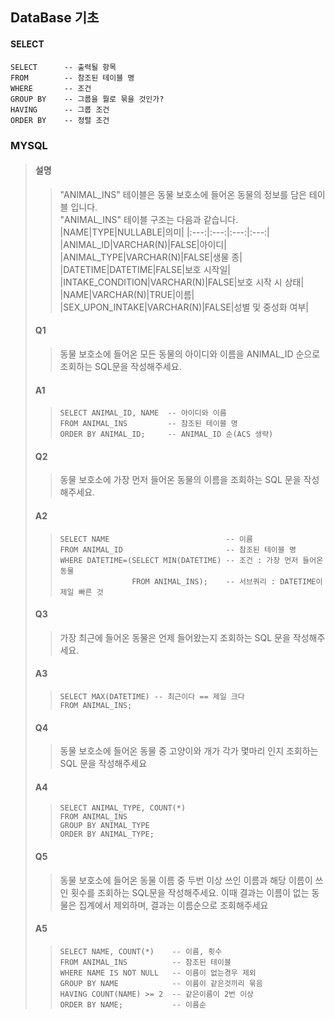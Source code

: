 ## DataBase 기초

#### SELECT  
```MySQL
SELECT      -- 출력될 항목
FROM        -- 참조된 테이블 명
WHERE       -- 조건
GROUP BY    -- 그룹을 뭘로 묶을 것인가?
HAVING      -- 그룹 조건
ORDER BY    -- 정렬 조건
```

### MYSQL 
> #### 설명 
>> "ANIMAL_INS" 테이블은 동물 보호소에 들어온 동물의 정보를 담은 테이블 입니다.  
>> "ANIMAL_INS" 테이블 구조는 다음과 같습니다.  
>> |NAME|TYPE|NULLABLE|의미|
>> |:---:|:---:|:---:|:---:|
>> |ANIMAL_ID|VARCHAR(N)|FALSE|아이디|
>> |ANIMAL_TYPE|VARCHAR(N)|FALSE|생물 종|
>> |DATETIME|DATETIME|FALSE|보호 시작일|
>> |INTAKE_CONDITION|VARCHAR(N)|FALSE|보호 시작 시 상태|
>> |NAME|VARCHAR(N)|TRUE|이름|
>> |SEX_UPON_INTAKE|VARCHAR(N)|FALSE|성별 및 중성화 여부|  
>
> #### Q1
>> 동물 보호소에 들어온 모든 동물의 아이디와 이름을 ANIMAL_ID 순으로 조회하는 SQL문을 작성해주세요.
>
> #### A1
>> ```MySQL
>> SELECT ANIMAL_ID, NAME  -- 아이디와 이름
>> FROM ANIMAL_INS         -- 참조된 테이블 명
>> ORDER BY ANIMAL_ID;     -- ANIMAL_ID 순(ACS 생략)
>> ```
>
> #### Q2
>> 동물 보호소에 가장 먼저 들어온 동물의 이름을 조회하는 SQL 문을 작성해주세요.
>
> #### A2
>> ```MYSQL
>> SELECT NAME                          -- 이름 
>> FROM ANIMAL_ID                       -- 참조된 테이블 명 
>> WHERE DATETIME=(SELECT MIN(DATETIME) -- 조건 : 가장 먼저 들어온 동물 
>>                 FROM ANIMAL_INS);    -- 서브쿼리 : DATETIME이 제일 빠른 것 
>> ```
>
> #### Q3
>> 가장 최근에 들어온 동물은 언제 들어왔는지 조회하는 SQL 문을 작성해주세요.
>
> #### A3
>> ```MYSQL
>> SELECT MAX(DATETIME) -- 최근이다 == 제일 크다 
>> FROM ANIMAL_INS;
>> ```
>
> #### Q4
>> 동물 보호소에 들어온 동물 중 고양이와 개가 각가 몇마리 인지 조회하는 SQL 문을 작성해주세요
>
> #### A4
>> ```MYSQL
>> SELECT ANIMAL_TYPE, COUNT(*)
>> FROM ANIMAL_INS
>> GROUP BY ANIMAL_TYPE
>> ORDER BY ANIMAL_TYPE;
>> ```
>
> #### Q5
>> 동물 보호소에 들어온 동물 이름 중 두번 이상 쓰인 이름과 해당 이름이 쓰인 횟수를 조회하는 SQL문을 작성해주세요. 이때 결과는 이름이 없는 동물은 집계에서 제외하며, 결과는 이름순으로 조회해주세요
>
> #### A5
>> ```MYSQL
>> SELECT NAME, COUNT(*)    -- 이름, 횟수
>> FROM ANIMAL_INS          -- 참조된 테이블
>> WHERE NAME IS NOT NULL   -- 이름이 없는경우 제외
>> GROUP BY NAME            -- 이름이 같은것끼리 묶음
>> HAVING COUNT(NAME) >= 2  -- 같은이름이 2번 이상
>> ORDER BY NAME;           -- 이름순
>> ```
